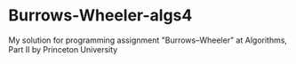 # Burrows-Wheeler-algs4
My solution for programming assignment "Burrows–Wheeler" at Algorithms, Part II by Princeton University
